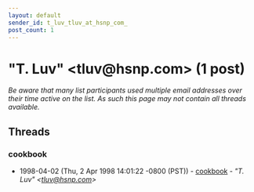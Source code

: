 ```yaml
---
layout: default
sender_id: t_luv_tluv_at_hsnp_com_
post_count: 1
---
```


# "T. Luv" <tluv<span>@</span>hsnp.com> (1 post)

_Be aware that many list participants used multiple email addresses over their time active on the list. As such this page may not contain all threads available._

## Threads

### cookbook
+ 1998-04-02 (Thu, 2 Apr 1998 14:01:22 -0800 (PST)) - [cookbook](/archive/1998/04/371d22a92d910dda4e4c946e63faf1275896609826ba4718a25c27de80edace2) - _"T. Luv" \<tluv@hsnp.com\>_

